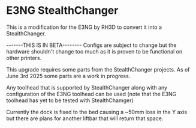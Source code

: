 # E3NG StealthChanger

This is a modification for the E3NG by RH3D to convert it into a StealthChanger.

-------THIS IS IN BETA-------- Configs are subject to change but the hardware shouldn't change too much as it is proven to be functional on other printers.

This upgrade requires some parts from the StealthChanger projects. As of June 3rd 2025 some parts are a work in progress.

Any toolhead that is supported by StealthChanger along with any configuration of the E3NG toolhead can be used (note that the E3NG toolhead has yet to be tested with StealthChamger)

Currently the dock is fixed to the bed causing a ~50mm loss in the Y axis but there are plans for another liftbar that will return that space.
